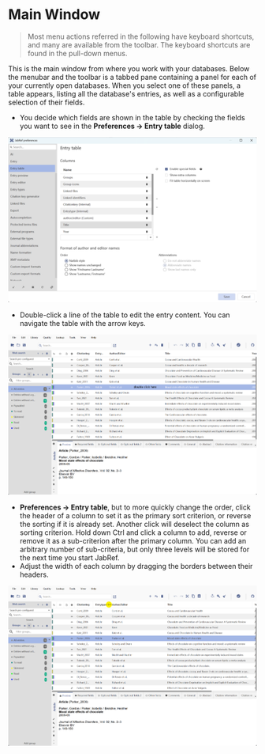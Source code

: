 # Main Window

> Most menu actions referred in the following have keyboard shortcuts, and many are available from the toolbar. The keyboard shortcuts are found in the pull-down menus.

This is the main window from where you work with your databases. Below the menubar and the toolbar is a tabbed pane containing a panel for each of your currently open databases. When you select one of these panels, a table appears, listing all the database's entries, as well as a configurable selection of their fields.

* You decide which fields are shown in the table by checking the fields you want to see in the **Preferences → Entry table** dialog.

![Entry table configuration dialog](entry-table.png)

* Double-click a line of the table to edit the entry content. You can navigate the table with the arrow keys.

![Edit entry on the main table](entry-table-edit.png)

* **Preferences → Entry table**, but to more quickly change the order, click the header of a column to set it as the primary sort criterion, or reverse the sorting if it is already set. Another click will deselect the column as sorting criterion. Hold down Ctrl and click a column to add, reverse or remove it as a sub-criterion after the primary column. You can add an arbitrary number of sub-criteria, but only three levels will be stored for the next time you start JabRef.
* Adjust the width of each column by dragging the borders between their headers.

![Adjust width of columns](adjust-width-of-columns.png)

